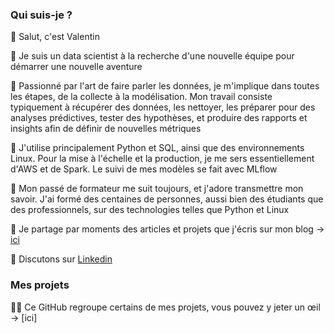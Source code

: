 ### Qui suis-je ?

👋 Salut, c'est Valentin

💼 Je suis un data scientist à la recherche d'une nouvelle équipe pour démarrer une nouvelle aventure

👀 Passionné par l'art de faire parler les données, je m'implique dans toutes les étapes, de la collecte à la modélisation. Mon travail consiste typiquement à récupérer des données, les nettoyer, les préparer pour des analyses prédictives, tester des hypothèses, et produire des rapports et insights afin de définir de nouvelles métriques

🧰 J'utilise principalement Python et SQL, ainsi que des environnements Linux. Pour la mise à l'échelle et la production, je me sers essentiellement d'AWS et de Spark. Le suivi de mes modèles se fait avec MLflow

🤝 Mon passé de formateur me suit toujours, et j'adore transmettre mon savoir. J'ai formé des centaines de personnes, aussi bien des étudiants que des professionnels, sur des technologies telles que Python et Linux

📝 Je partage par moments des articles et projets que j'écris sur mon blog -> [ici](https://valentin-dumont.com)

📨 Discutons sur [Linkedin](https://www.linkedin.com/in/valentin-dumont-data/)

### Mes projets

🧑‍🔬 Ce GitHub regroupe certains de mes projets, vous pouvez y jeter un œil -> [ici]
<!--
**vdmt-data/vdmt-data** is a ✨ _special_ ✨ repository because its `README.md` (this file) appears on your GitHub profile.

Here are some ideas to get you started:

- 🔭 I’m currently working on ...
- 🌱 I’m currently learning ...
- 👯 I’m looking to collaborate on ...
- 🤔 I’m looking for help with ...
- 💬 Ask me about ...
- 📫 How to reach me: ...
- 😄 Pronouns: ...
- ⚡ Fun fact: ...
-->
